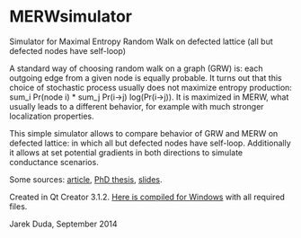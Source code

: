 MERWsimulator
=============

Simulator for Maximal Entropy Random Walk on defected lattice (all but defected nodes have self-loop)

A standard way of choosing random walk on a graph (GRW) is: each outgoing edge from a given node is equally probable. It turns out that this choice of stochastic process usually does not maximize entropy production: sum_i Pr(node i) * sum_j Pr(i->j) log(Pr(i->j)). It is maximized in MERW, what usually leads to a different behavior, for example with much stronger localization properties.

This simple simulator allows to compare behavior of GRW and MERW on defected lattice: in which all but defected nodes have self-loop. Additionally it allows at set potential gradients in both directions to simulate conductance scenarios. 

Some sources: [article]( http://prl.aps.org/abstract/PRL/v102/i16/e160602), [PhD thesis]( http://www.fais.uj.edu.pl/documents/41628/d63bc0b7-cb71-4eba-8a5a-d974256fd065), [slides]( http://dl.dropbox.com/u/12405967/ANSang.pdf).

Created in Qt Creator 3.1.2. [Here is compiled for Windows]( https://dl.dropboxusercontent.com/u/12405967/MERW.zip) with all required files.

Jarek Duda, September 2014
